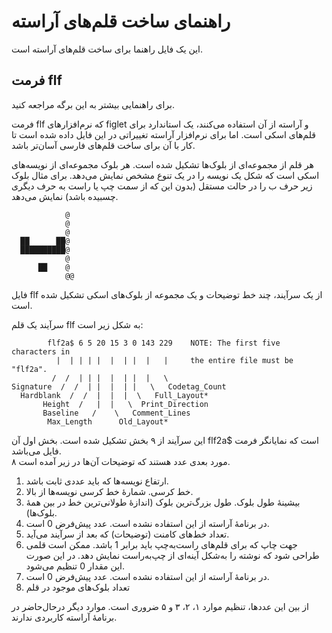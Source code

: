 # راهنمای ساخت قلم‌های آراسته
این یک فایل راهنما برای ساخت قلم‌های آراسته است.

## فرمت flf

برای راهنمایی بیشتر به این برگه مراجعه کنید.

فرمت flf که نرم‌افزارهای figlet و آراسته از آن استفاده می‌کنند، یک استاندارد برای قلم‌های اسکی است. اما برای نرم‌افزار آراسته تغییراتی در این فایل داده شده است تا کار با آن برای ساخت قلم‌های فارسی آسان‌تر باشد.

هر قلم از مجموعه‌ای از بلوک‌ها تشکیل شده است. هر بلوک مجموعه‌ای از نویسه‌های اسکی است که شکل یک نویسه را در یک تنوع مشخص نمایش می‌دهد. برای مثال بلوک زیر حرف ب را در حالت مستقل (بدون این که از سمت چپ یا راست به حرف دیگری چسبیده باشد) نمایش می‌دهد.

```
            @
            @
            @
  ██      ██@
  ██████████@
            @
      ██    @
            @@
```

فایل flf از یک سرآیند، چند خط توضیحات و یک مجموعه از بلوک‌های اسکی تشکیل شده است.

سرآیند یک قلم flf به شکل زیر است:

```
        flf2a$ 6 5 20 15 3 0 143 229    NOTE: The first five characters in
          |  | | | |  |  | |  |   |     the entire file must be "flf2a".
         /  /  | | |  |  | |  |   \
Signature  /  /  | |  |  | |   \   Codetag_Count
  Hardblank  /  /  |  |  |  \   Full_Layout*
       Height  /   |  |   \  Print_Direction
       Baseline   /    \   Comment_Lines
        Max_Length      Old_Layout*
```

این سرآیند از ۹ بخش تشکیل شده است. بخش اول آن flf2a$ است که نمایانگر فرمت فایل می‌باشد.  
۸ مورد بعدی عدد هستند که توضیحات آن‌ها در زیر آمده است.
1.  ارتفاع نویسه‌ها که باید عددی ثابت باشد.
2. خط کرسی. شمارهٔ خط کرسی نویسه‌ها از بالا.
3. بیشینهٔ طول بلوک. طول بزرگ‌ترین بلوک (اندازهٔ طولانی‌ترین خط در بین همهٔ بلوک‌ها).
4. در برنامهٔ آراسته از این استفاده نشده است. عدد پیش‌فرض 0 است.
5. تعداد خط‌های کامنت (توضیحات) که بعد از سرآیند می‌آید.
6. جهت چاپ که برای قلم‌های راست‌به‌چپ باید برابر 1 باشد. ممکن است قلمی طراحی شود که نوشته را به‌شکل آینه‌ای از چپ‌به‌راست نمایش دهد. در این صورت این مقدار 0 تنظیم می‌شود.
7. در برنامهٔ آراسته از این استفاده نشده است. عدد پیش‌فرض 0 است.
8. تعداد بلوک‌های موجود در قلم

از بین این عددها، تنظیم موارد ۱، ۲، ۳ و ۵ ضروری است. موارد دیگر درحال‌حاضر در برنامهٔ آراسته کاربردی ندارند.

